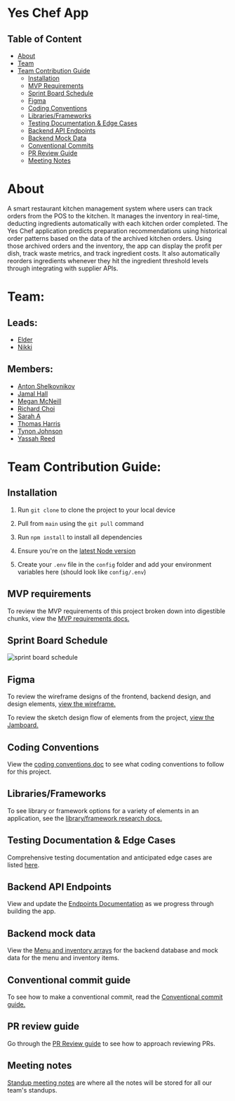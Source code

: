 # Yes Chef App

## Table of Content

- [About](#about)
- [Team](#team)
- [Team Contribution Guide](#team-contribution-guide)
    - [Installation](#installation)
    - [MVP Requirements](#mvp-requirements)
    - [Sprint Board Schedule](#sprint-board-schedule)
    - [Figma](#figma)
    - [Coding Conventions](#coding-conventions)
    - [Libraries/Frameworks](#librariesframeworks)
    - [Testing Documentation & Edge Cases](#testing-documentation--edge-cases)
    - [Backend API Endpoints](#backend-api-endpoints)
    - [Backend Mock Data](#backend-mock-data)
    - [Conventional Commits](#conventional-commit-guide)
    - [PR Review Guide](#pr-review-guide)
    - [Meeting Notes](#meeting-notes)    

# About

A smart restaurant kitchen management system where users can track orders from the POS to the kitchen. It manages the inventory in real-time, deducting ingredients automatically with each kitchen order completed. The Yes Chef application predicts preparation recommendations using historical order patterns based on the data of the archived kitchen orders. Using those archived orders and the inventory, the app can display the profit per dish, track waste metrics, and track ingredient costs. It also automatically reorders ingredients whenever they hit the ingredient threshold levels through integrating with supplier APIs.

# Team:

## Leads:
- [Elder](https://github.com/elderheim)
- [Nikki](https://github.com/code-guppy)

## Members:
- [Anton Shelkovnikov](https://github.com/Antosha9108)
- [Jamal Hall](https://github.com/JamalHall)
- [Megan McNeill](https://github.com/bluethreadmade)
- [Richard Choi](https://github.com/choir241)
- [Sarah A](https://github.com/Sah11-0)
- [Thomas Harris](https://github.com/LodenH16)
- [Tynon Johnson](https://github.com/tdjohnson7)
- [Yassah Reed](https://github.com/Yassahr)


# Team Contribution Guide:

## Installation

1. Run `git clone` to clone the project to your local device

2. Pull from `main` using the `git pull` command

3. Run `npm install` to install all dependencies

3. Ensure you're on the [latest Node version](https://nodejs.org/en/download)

4. Create your `.env` file in the `config` folder and add your environment variables here (should look like `config/.env`)

## MVP requirements

To review the MVP requirements of this project broken down into digestible chunks, view the [MVP requirements docs.](https://docs.google.com/document/d/1L4ml2u57-JFyGDXHCbUYrBwTQwhRcvqpuD_KcdFK-lU/edit?tab=t.0)

## Sprint Board Schedule

![sprint board schedule](https://github.com/user-attachments/assets/867f5cab-6e62-4fd9-ac4c-4b766208bec6)

## Figma

To review the wireframe designs of the frontend, backend design, and design elements, [view the wireframe.](https://www.figma.com/design/Zn9hc9ws1SAeE7SzRspdTr/team-elder-and-nikki?node-id=0-1&p=f&t=119dg7GReS0V5zAs-0)

To review the sketch design flow of elements from the project, [view the Jamboard.](https://www.figma.com/board/pGe6VXc0myXOjrUHRYqJlh/team-elder-and-nikki-jamboard?node-id=0-1&p=f&t=JizhcF4JLHRyWV6B-0)

## Coding Conventions

View the [coding conventions doc](https://docs.google.com/document/d/1DktER3x-T0YrZp2GoKP3_dsEISIFfcn4lSwKhDIgCaE/edit?tab=t.0) to see what coding conventions to follow for this project.

## Libraries/Frameworks

To see library or framework options for a variety of elements in an application, see the [library/framework research docs.](https://docs.google.com/document/d/1sZcluuOlHF7ttIkxly3LVJzM1CVMBsbvdvfuaCZV2jY/edit?tab=t.0#heading=h.5mqau96ajv7y)

## Testing Documentation & Edge Cases

Comprehensive testing documentation and anticipated edge cases are listed [here](https://docs.google.com/document/d/1SBnXl-W_sP6PCThaKONXHr4OOzeANBDImqPwfOQrvQc/edit?usp=sharing).

## Backend API Endpoints

View and update the [Endpoints Documentation](https://docs.google.com/document/d/1dMqOEiEz2Khetr4HKWKi1XJLsVp8Jo-X4btzkiniiZw/edit?usp=sharing) as we progress through building the app.

## Backend mock data

View the [Menu and inventory arrays](https://docs.google.com/document/d/1kXmBnlvrd-d3it6-zWGigqS6M3VL5ouMVKxu_-tARbM/edit?tab=t.0) for the backend database and mock data for the menu and inventory items.

## Conventional commit guide

To see how to make a conventional commit, read the [Conventional commit guide.](https://gist.github.com/qoomon/5dfcdf8eec66a051ecd85625518cfd13)

## PR review guide

Go through the [PR Review guide](https://github.com/mawrkus/pull-request-review-guide) to see how to approach reviewing PRs.

## Meeting notes

[Standup meeting notes](https://docs.google.com/document/d/1i2KYr77Qpg5xUJ2sj-EbPQnzb8J6mrjTovT8i4zI2f8/edit?tab=t.0) are where all the notes will be stored for all our team's standups.
